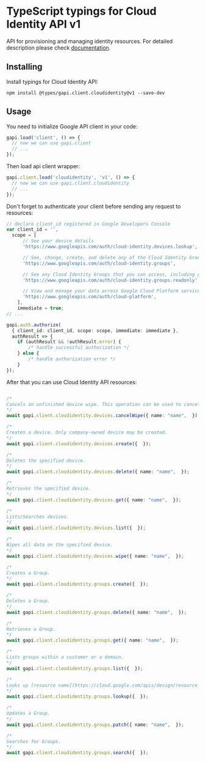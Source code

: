 # TypeScript typings for Cloud Identity API v1

API for provisioning and managing identity resources.
For detailed description please check [documentation](https://cloud.google.com/identity/).

## Installing

Install typings for Cloud Identity API:

```
npm install @types/gapi.client.cloudidentity@v1 --save-dev
```

## Usage

You need to initialize Google API client in your code:

```typescript
gapi.load('client', () => {
  // now we can use gapi.client
  // ...
});
```

Then load api client wrapper:

```typescript
gapi.client.load('cloudidentity', 'v1', () => {
  // now we can use gapi.client.cloudidentity
  // ...
});
```

Don't forget to authenticate your client before sending any request to resources:

```typescript
// declare client_id registered in Google Developers Console
var client_id = '',
  scope = [ 
      // See your device details
      'https://www.googleapis.com/auth/cloud-identity.devices.lookup',

      // See, change, create, and delete any of the Cloud Identity Groups that you can access, including the members of each group
      'https://www.googleapis.com/auth/cloud-identity.groups',

      // See any Cloud Identity Groups that you can access, including group members and their emails
      'https://www.googleapis.com/auth/cloud-identity.groups.readonly',

      // View and manage your data across Google Cloud Platform services
      'https://www.googleapis.com/auth/cloud-platform',
    ],
    immediate = true;
// ...

gapi.auth.authorize(
  { client_id: client_id, scope: scope, immediate: immediate },
  authResult => {
    if (authResult && !authResult.error) {
        /* handle successful authorization */
    } else {
        /* handle authorization error */
    }
});
```

After that you can use Cloud Identity API resources:

```typescript

/*
Cancels an unfinished device wipe. This operation can be used to cancel device wipe in the gap between the wipe operation returning success and the device being wiped. This operation is possible when the device is in a "pending wipe" state. The device enters the "pending wipe" state when a wipe device command is issued, but has not yet been sent to the device. The cancel wipe will fail if the wipe command has already been issued to the device.
*/
await gapi.client.cloudidentity.devices.cancelWipe({ name: "name",  });

/*
Creates a device. Only company-owned device may be created.
*/
await gapi.client.cloudidentity.devices.create({  });

/*
Deletes the specified device.
*/
await gapi.client.cloudidentity.devices.delete({ name: "name",  });

/*
Retrieves the specified device.
*/
await gapi.client.cloudidentity.devices.get({ name: "name",  });

/*
Lists/Searches devices.
*/
await gapi.client.cloudidentity.devices.list({  });

/*
Wipes all data on the specified device.
*/
await gapi.client.cloudidentity.devices.wipe({ name: "name",  });

/*
Creates a Group.
*/
await gapi.client.cloudidentity.groups.create({  });

/*
Deletes a Group.
*/
await gapi.client.cloudidentity.groups.delete({ name: "name",  });

/*
Retrieves a Group.
*/
await gapi.client.cloudidentity.groups.get({ name: "name",  });

/*
Lists groups within a customer or a domain.
*/
await gapi.client.cloudidentity.groups.list({  });

/*
Looks up [resource name](https://cloud.google.com/apis/design/resource_names) of a Group by its EntityKey.
*/
await gapi.client.cloudidentity.groups.lookup({  });

/*
Updates a Group.
*/
await gapi.client.cloudidentity.groups.patch({ name: "name",  });

/*
Searches for Groups.
*/
await gapi.client.cloudidentity.groups.search({  });
```
